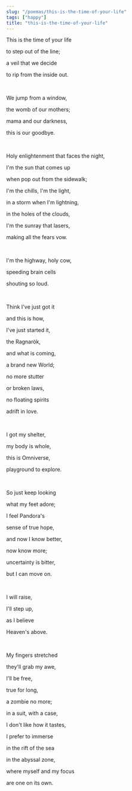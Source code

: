 ```yaml
---
slug: "/poemas/this-is-the-time-of-your-life"
tags: ["happy"]
title: "this-is-the-time-of-your-life"
---
```

This is the time of your life

to step out of the line;

a veil that we decide

to rip from the inside out.

&nbsp;

We jump from a window,

the womb of our mothers;

mama and our darkness,

this is our goodbye.

&nbsp;

Holy enlightenment that faces the night,

I'm the sun that comes up

when pop out from the sidewalk;

I'm the chills, I'm the light,

in a storm when I'm lightning,

in the holes of the clouds,

I'm the sunray that lasers,

making all the fears vow.

&nbsp;

I'm the highway, holy cow,

speeding brain cells

shouting so loud.

&nbsp;

Think I've just got it

and this is how,

I've just started it,

the Ragnarök,

and what is coming,

a brand new World;

no more stutter

or broken laws,

no floating spirits

adrift in love.

&nbsp;

I got my shelter,

my body is whole,

this is Omniverse,

playground to explore.

&nbsp;

So just keep looking

what my feet adore;

I feel Pandora's

sense of true hope,

and now I know better,

now know more;

uncertainty is bitter,

but I can move on.

&nbsp;

I will raise,

I'll step up, 

as I believe

Heaven's above.

&nbsp;

My fingers stretched

they'll grab my awe,

I'll be free,

true for long,

a zombie no more;

in a suit, with a case,

I don't like how it tastes,

I prefer to immerse

in the rift of the sea

in the abyssal zone,

where myself and my focus

are one on its own.